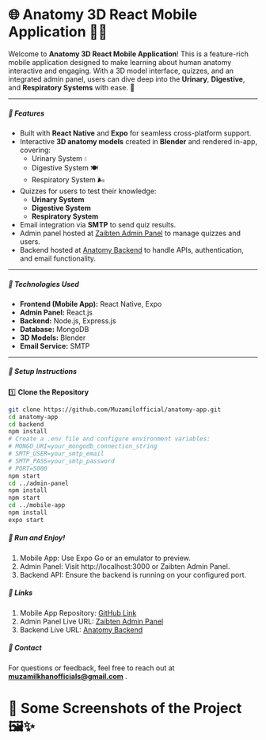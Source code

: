 # 🌐 Anatomy 3D React Mobile Application 📱✨
Welcome to **Anatomy 3D React Mobile Application**! This is a feature-rich mobile application designed to make learning about human anatomy interactive and engaging. With a 3D model interface, quizzes, and an integrated admin panel, users can dive deep into the **Urinary**, **Digestive**, and **Respiratory Systems** with ease. 🚀

---

##### 🌟 Features
- Built with **React Native** and **Expo** for seamless cross-platform support.
- Interactive **3D anatomy models** created in **Blender** and rendered in-app, covering:
  - Urinary System 💧
  - Digestive System 🍽️
  - Respiratory System 🌬️
- Quizzes for users to test their knowledge:
  - **Urinary System**
  - **Digestive System**
  - **Respiratory System**
- Email integration via **SMTP** to send quiz results.
- Admin panel hosted at [Zaibten Admin Panel](https://zaibtenbioscope.vercel.app/) to manage quizzes and users.
- Backend hosted at [Anatomy Backend](https://anatomy-two.vercel.app/) to handle APIs, authentication, and email functionality.

---

##### 🚀 Technologies Used

- **Frontend (Mobile App):** React Native, Expo
- **Admin Panel:** React.js
- **Backend:** Node.js, Express.js
- **Database:** MongoDB
- **3D Models:** Blender
- **Email Service:** SMTP

---

##### 🔧 Setup Instructions
1️⃣ **Clone the Repository**  
```bash
git clone https://github.com/Muzamilofficial/anatomy-app.git
cd anatomy-app
cd backend
npm install
# Create a .env file and configure environment variables:
# MONGO_URI=your_mongodb_connection_string
# SMTP_USER=your_smtp_email
# SMTP_PASS=your_smtp_password
# PORT=5000
npm start
cd ../admin-panel
npm install
npm start
cd ../mobile-app
npm install
expo start
```

##### 🚀 Run and Enjoy!
1. Mobile App: Use Expo Go or an emulator to preview.
2. Admin Panel: Visit http://localhost:3000 or Zaibten Admin Panel.
3. Backend API: Ensure the backend is running on your configured port.

##### 🔗 Links
1. Mobile App Repository: [GitHub Link](https://github.com/Muzamilofficial/Anatomy-React-Mobile-Application-With-NodeJS-And-Mongo)
2. Admin Panel Live URL: [Zaibten Admin Panel](https://zaibtenbioscope.vercel.app/)
3. Backend Live URL: [Anatomy Backend](https://anatomy-two.vercel.app/)

##### 📧 Contact
For questions or feedback, feel free to reach out at **muzamilkhanofficials@gmail.com**
.
# 📸 Some Screenshots of the Project 🖼️✨



